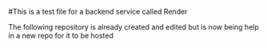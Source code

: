 #This is a test file for a backend service called Render

The following repository is already created and edited but is now being help in a new repo for it to be hosted